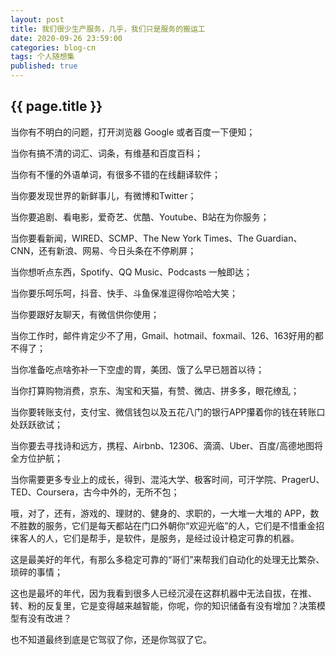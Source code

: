 ```yaml
---
layout: post
title: 我们很少生产服务，几乎，我们只是服务的搬运工
date: 2020-09-26 23:59:00
categories: blog-cn
tags: 个人随想集
published: true
--- 
```


<h2>{{ page.title }}</h2>

当你有不明白的问题，打开浏览器 Google 或者百度一下便知；

当你有搞不清的词汇、词条，有维基和百度百科；

当你有不懂的外语单词，有很多不错的在线翻译软件；

当你要发现世界的新鲜事儿，有微博和Twitter；

当你要追剧、看电影，爱奇艺、优酷、Youtube、B站在为你服务；

当你要看新闻，WIRED、SCMP、The New York Times、The Guardian、CNN，还有新浪、网易、今日头条在不停刷屏；

当你想听点东西，Spotify、QQ Music、Podcasts 一触即达；

当你要乐呵乐呵，抖音、快手、斗鱼保准逗得你哈哈大笑；

当你要跟好友聊天，有微信供你使用；

当你工作时，邮件肯定少不了用，Gmail、hotmail、foxmail、126、163好用的都不得了；

当你准备吃点啥弥补一下空虚的胃，美团、饿了么早已翘首以待；

当你打算购物消费，京东、淘宝和天猫，有赞、微店、拼多多，眼花缭乱；

当你要转账支付，支付宝、微信钱包以及五花八门的银行APP攥着你的钱在转账口处跃跃欲试； 

当你要去寻找诗和远方，携程、Airbnb、12306、滴滴、Uber、百度/高德地图将全方位护航；

当你需要更多专业上的成长，得到、混沌大学、极客时间，可汗学院、PragerU、TED、Coursera，古今中外的，无所不包；

哦，对了，还有，游戏的、理财的、健身的、求职的，一大堆一大堆的 APP，数不胜数的服务，它们是每天都站在门口外朝你“欢迎光临”的人，它们是不惜重金招徕客人的人，它们是帮手，是软件，是服务，是经过设计稳定可靠的机器。

这是最美好的年代，有那么多稳定可靠的“哥们”来帮我们自动化的处理无比繁杂、琐碎的事情；

这也是最坏的年代，因为我看到很多人已经沉浸在这群机器中无法自拔，在推、转、粉的反复里，它是变得越来越智能，你呢，你的知识储备有没有增加？决策模型有没有改进？

也不知道最终到底是它驾驭了你，还是你驾驭了它。
